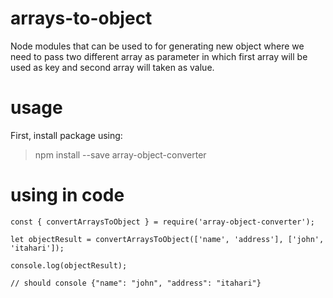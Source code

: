 # arrays-to-object
Node modules that can be used to for generating new object where we need to pass two different array as parameter in which first array will be used as key and second array will taken as value.

# usage

First, install package using:
  > npm install --save array-object-converter

# using in code
```
const { convertArraysToObject } = require('array-object-converter');

let objectResult = convertArraysToObject(['name', 'address'], ['john', 'itahari']);

console.log(objectResult);

// should console {"name": "john", "address": "itahari"}

```